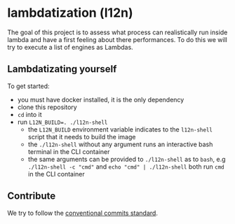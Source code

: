 # lambdatization (l12n)

The goal of this project is to assess what process can realistically run inside
lambda and have a first feeling about there performances. To do this we will try
to execute a list of engines as Lambdas.

## Lambdatizating yourself

To get started:

- you must have docker installed, it is the only dependency
- clone this repository
- `cd` into it
- run `L12N_BUILD=. ./l12n-shell`
  - the `L12N_BUILD` environment variable indicates to the `l12n-shell` script that it
    needs to build the image
  - the `./l12n-shell` without any argument runs an interactive bash terminal in the
    CLI container
  - the same arguments can be provided to `./l12n-shell` as to `bash`, e.g
    `./l12n-shell -c "cmd"` and `echo "cmd" | ./l12n-shell` both run `cmd` in
    the CLI container

## Contribute

We try to follow the [conventional commits standard](https://www.conventionalcommits.org/en/v1.0.0/).
